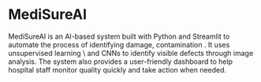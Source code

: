 # MediSureAI
 MediSureAI is an AI-based system built with Python and Streamlit to automate the process of identifying damage, contamination . It uses unsupervised learning \ and CNNs to identify visible defects through image analysis. The system also provides a user-friendly dashboard to help hospital staff monitor quality quickly and take action when needed.
